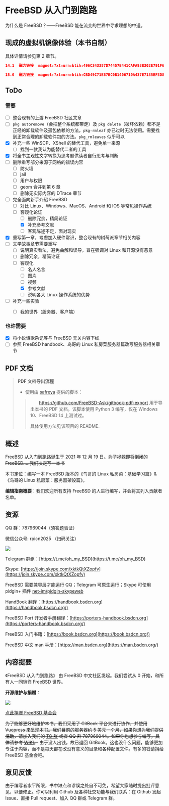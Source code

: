 # FreeBSD 从入门到跑路

为什么是 FreeBSD？——FreeBSD 能在流变的世界中寻求理想的中道。

## 现成的虚拟机镜像体验（本书自制）

具体详情请参见第 2 章节。

```json
14.1  磁力链接  magnet:?xt=urn:btih:496C343387D74457E441CAFA93B302E791F62924

15.0  磁力链接  magnet:?xt=urn:btih:CBD49C71E87BC0B1406710A437E7135EF3D8C155
```
## ToDo

### 需要

- [ ] 整合现有的上游 FreeBSD 社区文章
- [ ] `pkg autoremove`（会把整个系统都带走）及 `pkg delete`（破坏依赖）都不是正经的卸载软件及孤包依赖的方法，`pkg-rmleaf` 亦已过时无法使用。需要找到正常合理的卸载软件包的方法。`pkg_rmleaves` 似乎可以
- [X] 补充一些 WinSCP、XShell 的替代工具，避免单一来源
  - [ ] 找到一款我认为能替代二者的工具
- [X] 将全书主观性文字转换为思考题供读者自行思考与判断
- [ ] 删除重写部分来源于网络的错误内容
  - [ ] 防火墙
  - [ ] jail
  - [ ] 用户与权限
  - [ ] geom 合并到第 6 章
  - [ ] 删除无实际内容的 DTrace 章节
- [ ] 完全面向新手介绍 FreeBSD
  - [ ] 对比 Linux、Windows、MacOS、Android 和 IOS 等常见操作系统
  - [ ] 客观化论证
    - [ ] 删除冗余，精简论证
    - [X] 补充参考文献
    - [ ] 客观陈述不足，面对现实
- [X] 重写第一章，考虑加入硬件常识，整合现有的树莓派章节相关内容
- [ ] 文学故事章节需要重写
  - [ ] 说明真实看法，避免曲解和误导，旨在强调对 Linux 和开源没有恶意
  - [ ] 删除冗余，精简论证
  - [ ] 客观化
    - [ ] 名人名言
    - [ ] 图片
    - [ ] 视频
    - [X] 参考文献
    - [ ] 说明各大 Linux 操作系统的优势
- [ ] 补充一些实验
  - [ ] 我的世界（服务器、客户端）


### 也许需要

- [X] 将小说诗歌杂记等与 FreeBSD 无关内容下线
- [ ] 参照 FreeBSD handbook、鸟哥的 Linux 私房菜服务器篇改写服务器相关章节

## PDF 文档

> **PDF 文档导出流程**
>
> - 使用由 [safreya](https://github.com/safreya) 提供的脚本：
>   
>> 　　<https://github.com/FreeBSD-Ask/gitbook-pdf-export> 用于导出本书的 PDF 文档。该脚本使用 Python 3 编写，仅在 Windows 10、FreeBSD 14 上测试过。
>> 
>> 具体使用方法见该项目的 README.

## 概述

FreeBSD 从入门到跑路诞生于 2021 年 12 月 19 日。~~为了拯救即将倒闭的 FreeBSD.....我们决定写一本书~~

本书定位：编写一本 FreeBSD 版本的《鸟哥的 Linux 私房菜：基础学习篇》&《鸟哥的 Linux 私房菜：服务器架设篇》。

**编辑指南概要**：我们欢迎所有支持 FreeBSD 的人进行编写，并会将其列入贡献者名单。

## 资源

QQ 群：787969044（须答题验证）

微信公众号: rpicn2025 （扫码关注）

![](./.gitbook/assets/qr.png)

Telegram 群组：[https://t.me/oh_my_BSD](https://t.me/oh_my_BSD)

Skype: [https://join.skype.com/xktkQtXZopfv](https://join.skype.com/xktkQtXZopfv)

FreeBSD 需要兼容层才能运行 QQ；Telegram 可原生运行；Skype 可使用 pidgin+ 插件 [net-im/pidgin-skypeweb](https://forums.freebsd.org/threads/skype.66115/)

HandBook 翻译：[https://handbook.bsdcn.org](https://handbook.bsdcn.org/)

FreeBSD Port 开发者手册翻译：[https://porters-handbook.bsdcn.org](https://porters-handbook.bsdcn.org/)

FreeBSD 入门书籍：[https://book.bsdcn.org](https://book.bsdcn.org/)

FreeBSD 中文 man 手册：[https://man.bsdcn.org](https://man.bsdcn.org/)

## 内容提要

《FreeBSD 从入门到跑路》 由 FreeBSD 中文社区发起。我们尝试从 0 开始，和所有人一同徜徉 FreeBSD 世界。

**开源维护与捐赠**：

![](.gitbook/assets/proud_donor.png)

[点此捐赠 FreeBSD 基金会](https://freebsdfoundation.org/donate)

~~为了能够更好地维护本书，我们采用了 GitBook 平台来进行协作，并使用 Vuepress 来呈现本书。我们目前的服务器约 5 美元一个月，如果你想为我们提供捐助，请加入我们的 [TG 群](https://t.me/oh_my_BSD) 或者 QQ 群 787969044。如果你也想参与编写，具体请参考 [WIKI](https://github.com/FreeBSD-Ask/FreeBSD-Ask/wiki/%E3%80%8AFreeBSD-%E4%BB%8E%E5%85%A5%E9%97%A8%E5%88%B0%E8%B7%91%E8%B7%AF%E3%80%8B%E7%BC%96%E8%BE%91%E6%8C%87%E5%8D%97)。~~ 由于没人出钱，故已退回 GitBook。这也没什么问题，能够更加专注于内容，而不是每天都在改没有意义的目录和各种配置文件。有多的钱请捐给 FreeBSD 基金会吧。

## 意见反馈

由于编写者水平所限，书中缺点和谬误之处自不可免，希望大家随时提出批评意见，以便修正。你可以利用 Github 及各种社交功能与我们联系：在 Github 发起 Issue、直接 Pull request、加入 QQ 群或 Telegram 群。
